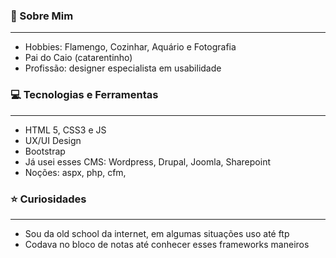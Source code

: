 

<h3>👻 Sobre Mim</h3>
<hr>

<ul>
  <li>Hobbies: Flamengo, Cozinhar, Aquário e Fotografia</li>
  <li>Pai do Caio (catarentinho) </li>
  <li>Profissão: designer especialista em usabilidade</li>
</ul>

<h3>💻 Tecnologias e Ferramentas </h3>
<hr>

<ul>
  <li>HTML 5, CSS3 e JS</li>
  <li>UX/UI Design</li>
  <li>Bootstrap</li>
  <li>Já usei esses CMS: Wordpress, Drupal, Joomla, Sharepoint</li>
  <li>Noções: aspx, php, cfm,   </li>
</ul>

<h3>⭐️ Curiosidades</h3>
<hr>

<ul>
  <li>Sou da old school da internet, em algumas situações uso até ftp</li>
  <li>Codava no bloco de notas até conhecer esses frameworks maneiros</li>
</ul>
